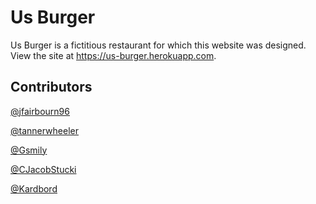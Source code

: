# Us Burger
Us Burger is a fictitious restaurant for which this website was designed.
View the site at https://us-burger.herokuapp.com.

## Contributors
[@jfairbourn96](https://github.com/jfairbourn96)

[@tannerwheeler](https://github.com/tannerwheeler)

[@Gsmily](https://github.com/GSmily)

[@CJacobStucki](https://github.com/CJacobStucki)

[@Kardbord](https://github.com/Kardbord)
